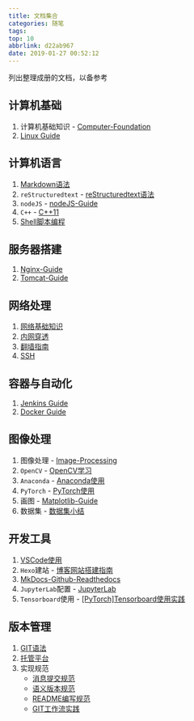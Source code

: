 ```yaml
---
title: 文档集合
categories: 随笔
tags: 
top: 10
abbrlink: d22ab967
date: 2019-01-27 00:52:12
---
```


列出整理成册的文档，以备参考

## 计算机基础

1. 计算机基础知识 - [Computer-Foundation](https://zj-computer-foundation.readthedocs.io/zh_CN/latest/)
2. [Linux Guide](https://zj-linux-guide.readthedocs.io/zh_CN/latest/)

## 计算机语言

1. [Markdown语法](https://zj-sphinx-github-readthedocs.readthedocs.io/en/latest/markdown/Markdown%E4%BD%BF%E7%94%A8-1-%E5%BC%95%E8%A8%80/)
2. `reStructuredtext` - [reStructuredtext语法](https://zj-sphinx-github-readthedocs.readthedocs.io/en/latest/reStructuredText/reStructuredText-%E5%B8%B8%E7%94%A8%E8%AF%AD%E6%B3%95/)
3. `nodeJS` - [nodeJS-Guide](https://zj-image-processing.readthedocs.io/zh_CN/latest/node.html)
4.  `C++` - [C++11](https://zj-image-processing.readthedocs.io/zh_CN/latest/c++.html)
5. [Shell脚本编程](https://zj-linux-guide.readthedocs.io/zh_CN/latest/shell/dash%E5%92%8Cbash/)

## 服务器搭建

1. [Nginx-Guide](https://zj-network-guide.readthedocs.io/zh_CN/latest/nginx/%E5%AE%89%E8%A3%85/)
2. [Tomcat-Guide](https://zj-network-guide.readthedocs.io/zh_CN/latest/tomcat/%E5%85%B3%E4%BA%8ETomcat/)

## 网络处理

1. [网络基础知识](https://zj-network-guide.readthedocs.io/zh_CN/latest/)
2. [内网穿透](https://zj-network-guide.readthedocs.io/zh_CN/latest/net-traversal/%E5%89%8D%E8%A8%80/)
3. [翻墙指南](https://wall-guide.readthedocs.io/zh/latest/?badge=latest)
4. [SSH](https://zj-network-guide.readthedocs.io/zh_CN/latest/ssh/[SSH]%E8%BF%9C%E7%A8%8B%E8%BF%9E%E6%8E%A5/)

## 容器与自动化

1. [Jenkins Guide](https://containerization-automation.readthedocs.io/zh_CN/latest/?badge=latest)
2. [Docker Guide](https://containerization-automation.readthedocs.io/zh_CN/latest/?badge=latest)

## 图像处理

1. 图像处理 - [Image-Processing](https://zj-image-processing.readthedocs.io/zh_CN/latest/)
2. `OpenCV` - [OpenCV学习](https://zj-image-processing.readthedocs.io/zh_CN/latest/opencv.html)
3. `Anaconda` - [Anaconda使用](https://zj-image-processing.readthedocs.io/zh_CN/latest/anaconda.html)
4. `PyTorch` - [PyTorch使用](https://zj-image-processing.readthedocs.io/zh_CN/latest/pytorch.html)
5. 画图 - [Matplotlib-Guide](https://zj-image-processing.readthedocs.io/zh_CN/latest/matplotlib.html)
6. 数据集 - [数据集小结](https://www.zhujian.tech/posts/bdfae45b.html)

## 开发工具

1. [VSCode使用](https://vscode-guide.readthedocs.io/zh_CN/latest/?badge=latest)
2. `Hexo`建站 - [博客网站搭建指南](https://blog-website-building-guide.readthedocs.io/zh_CN/latest/?badge=latest)
3. [MkDocs-Github-Readthedocs](https://zj-sphinx-github-readthedocs.readthedocs.io/en/latest/?badge=latest)
4. `JupyterLab`配置 - [JupyterLab](https://zj-image-processing.readthedocs.io/zh_CN/latest/jupyter.html)
5. `Tensorboard`使用 - [[PyTorch]Tensorboard使用实践](https://zhujian.tech/posts/f793688d.html)

## 版本管理

1. [GIT语法](https://zj-git-guide.readthedocs.io/zh_CN/latest/)
2. [托管平台](https://zj-git-guide.readthedocs.io/zh_CN/latest/platform/[GitLab]%E5%AE%89%E8%A3%85/)
3. 实现规范
   - [消息提交规范](https://zj-git-guide.readthedocs.io/zh_CN/latest/message/%E5%BC%95%E8%A8%80/)
   - [语义版本规范](https://zj-git-guide.readthedocs.io/zh_CN/latest/version/[SEMVER]%E8%AF%AD%E4%B9%89%E7%89%88%E6%9C%AC%E8%A7%84%E8%8C%83/)
   - [README编写规范](https://zj-git-guide.readthedocs.io/zh_CN/latest/readme/%E5%BC%95%E8%A8%80/)
   - [GIT工作流实践](https://www.zhujian.tech/posts/c7ee2f15.html)
